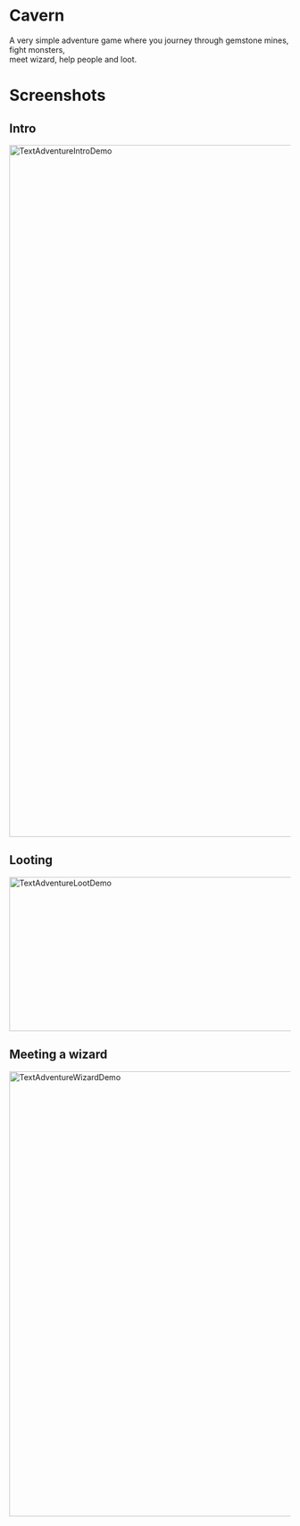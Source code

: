 # Cavern
A very simple adventure game where you journey through gemstone mines, fight monsters,<br>
meet wizard, help people and loot.

# Screenshots
## Intro
<img width="899" height="1239" alt="TextAdventureIntroDemo" src="https://github.com/user-attachments/assets/0316c8eb-fac5-4b97-92d8-7232337f2ad9"></img>
## Looting
<img width="552" height="276" alt="TextAdventureLootDemo" src="https://github.com/user-attachments/assets/1a740b7c-029b-4e22-b245-82dd5bfa69ca"></img>
## Meeting a wizard
<img width="865" height="797" alt="TextAdventureWizardDemo" src="https://github.com/user-attachments/assets/ac243250-e0a7-447f-997f-f8e3b6db4b26"></img>
